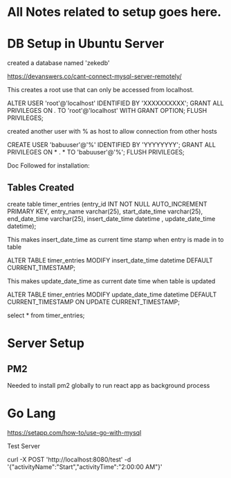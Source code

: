 # All Notes related to setup goes here.

# DB Setup in Ubuntu Server

created a database named 'zekedb' 

https://devanswers.co/cant-connect-mysql-server-remotely/

This creates a root use that can only be accessed from localhost.

ALTER USER  'root'@'localhost' IDENTIFIED BY 'XXXXXXXXXX';
GRANT ALL PRIVILEGES ON *.* TO 'root'@'localhost'  WITH GRANT OPTION;
FLUSH PRIVILEGES;


created another user with % as host to allow connection from other hosts

CREATE USER 'babuuser'@'%' IDENTIFIED BY 'YYYYYYYY';
GRANT ALL PRIVILEGES ON * . * TO 'babuuser'@'%';
FLUSH PRIVILEGES;

Doc Followed for installation: 


## Tables Created 

create table timer_entries (entry_id INT NOT NULL AUTO_INCREMENT PRIMARY KEY, entry_name varchar(25), start_date_time varchar(25), end_date_time varchar(25), insert_date_time datetime , update_date_time datetime);

This makes insert_date_time as current time stamp when entry is made in to table  

ALTER TABLE timer_entries MODIFY insert_date_time datetime DEFAULT CURRENT_TIMESTAMP;

This makes update_date_time as current date time when table is updated 

ALTER TABLE timer_entries MODIFY update_date_time datetime DEFAULT CURRENT_TIMESTAMP ON UPDATE CURRENT_TIMESTAMP;


select * from timer_entries;

# Server Setup 

## PM2 

Needed to install pm2 globally to run react app as background process 


# Go Lang 


https://setapp.com/how-to/use-go-with-mysql

Test Server 

curl -X POST 'http://localhost:8080/test' -d '{"activityName":"Start","activityTime":"2:00:00 AM"}' 
